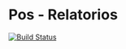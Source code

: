 # Pos - Relatorios

[![Build Status](https://travis-ci.org/iagsti/pos-relatorios.svg?branch=master)](https://travis-ci.org/iagsti/pos-relatorios)

